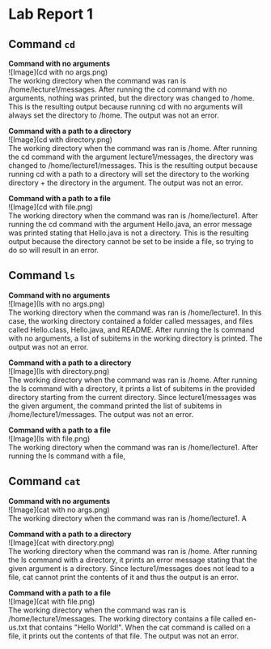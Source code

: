 # Lab Report 1

## Command `cd`
**Command with no arguments**  
![Image](cd with no args.png)  
The working directory when the command was ran is /home/lecture1/messages.
After running the cd command with no arguments, nothing was printed, but the directory was changed to /home. This is the resulting output because running cd with no arguments will always set the directory to /home. 
The output was not an error.

**Command with a path to a directory**  
![Image](cd with directory.png)  
The working directory when the command was ran is /home. 
After running the cd command with the argument lecture1/messages, the directory was changed to /home/lecture1/messages. This is the resulting output because running cd with a path to a directory will set the directory to the working directory + the directory in the argument. 
The output was not an error.

**Command with a path to a file**  
![Image](cd with file.png)  
The working directory when the command was ran is /home/lecture1.
After running the cd command with the argument Hello.java, an error message was printed stating that Hello.java is not a directory. This is the resulting output because the directory cannot be set to be inside a file, so trying to do so will result in an error. 

## Command `ls`
**Command with no arguments**  
![Image](ls with no args.png)  
The working directory when the command was ran is /home/lecture1.
In this case, the working directory contained a folder called messages, and files called Hello.class, Hello.java, and README. After running the ls command with no arguments, a list of subitems in the working directory is printed. 
The output was not an error.

**Command with a path to a directory**  
![Image](ls with directory.png)  
The working directory when the command was ran is /home.
After running the ls command with a directory, it prints a list of subitems in the provided directory starting from the current directory. Since lecture1/messages was the given argument, the command printed the list of subitems in /home/lecture1/messages.
The output was not an error.

**Command with a path to a file**  
![Image](ls with file.png)  
The working directory when the command was ran is /home/lecture1.
After running the ls command with a file, 

## Command `cat`
**Command with no arguments**  
![Image](cat with no args.png)  
The working directory when the command was ran is /home/lecture1.
A

**Command with a path to a directory**  
![Image](cat with directory.png)  
The working directory when the command was ran is /home.
After running the ls command with a directory, it prints an error message stating that the given argument is a directory. Since lecture1/messages does not lead to a file, cat cannot print the contents of it and thus the output is an error.

**Command with a path to a file**  
![Image](cat with file.png)  
The working directory when the command was ran is /home/lecture1/messages.
The working directory contains a file called en-us.txt that contains "Hello World!". When the cat command is called on a file, it prints out the contents of that file. 
The output was not an error.
